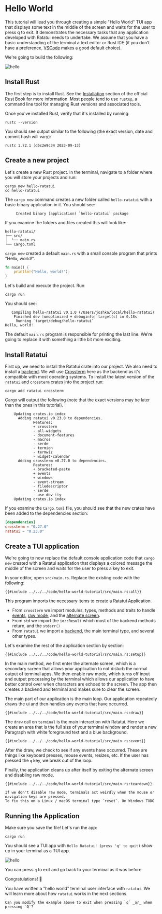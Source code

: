 # Hello World

This tutorial will lead you through creating a simple "Hello World" TUI app that displays some text
in the middle of the screen and waits for the user to press q to exit. It demonstrates the necessary
tasks that any application developed with Ratatui needs to undertake. We assume that you have a
basic understanding of the terminal a text editor or Rust IDE (if you don't have a preference,
[VSCode] makes a good default choice).

[VSCode]: https://code.visualstudio.com/

We're going to build the following:

![hello](https://github.com/ratatui-org/ratatui-book/assets/381361/b324807e-915f-45b3-a4a2-d3b419eec387)

## Install Rust

The first step is to install Rust. See the [Installation] section of the official Rust Book for
more information. Most people tend to use `rustup`, a command line tool for managing Rust versions
and associated tools.

[Installation]: https://doc.rust-lang.org/book/ch01-01-installation.html

Once you've installed Rust, verify that it's installed by running:

```shell
rustc --version
```

You should see output similar to the following (the exact version, date and commit hash will vary):

```plain
rustc 1.72.1 (d5c2e9c34 2023-09-13)
```

## Create a new project

Let's create a new Rust project. In the terminal, navigate to a folder where you will store your
projects and run:

```shell
cargo new hello-ratatui
cd hello-ratatui
```

The `cargo new` command creates a new folder called `hello-ratatui` with a basic binary application
in it. You should see:

```plain
     Created binary (application) `hello-ratatui` package
```

If you examine the folders and files created this will look like:

```plain
hello-ratatui/
├── src/
│  └── main.rs
└── Cargo.toml
```

`cargo new` created a default `main.rs` with a small console program that prints "Hello, world!".

```rust
fn main() {
    println!("Hello, world!");
}
```

Let's build and execute the project. Run:

```shell
cargo run
```

You should see:

```plain
   Compiling hello-ratatui v0.1.0 (/Users/joshka/local/hello-ratatui)
    Finished dev [unoptimized + debuginfo] target(s) in 0.18s
     Running `target/debug/hello-ratatui`
Hello, world!
```

The default `main.rs` program is responsible for printing the last line. We're going to replace it
with something a little bit more exciting.

## Install Ratatui

First up, we need to install the Ratatui crate into our project. We also need to install a
[backend]. We will use [Crossterm] here as the backend as it's compatible with most operating
systems. To install the latest version of the `ratatui` and `crossterm` crates into the project
run:

[backend]: ../../concepts/backends/
[Crossterm]: https://crates.io/crates/crossterm

```shell
cargo add ratatui crossterm
```

Cargo will output the following (note that the exact versions may be later than the ones in this
tutorial).

```plain
    Updating crates.io index
      Adding ratatui v0.23.0 to dependencies.
             Features:
             + crossterm
             - all-widgets
             - document-features
             - macros
             - serde
             - termion
             - termwiz
             - widget-calendar
      Adding crossterm v0.27.0 to dependencies.
             Features:
             + bracketed-paste
             + events
             + windows
             - event-stream
             - filedescriptor
             - serde
             - use-dev-tty
    Updating crates.io index
```

If you examine the `Cargo.toml` file, you should see that the new crates have been added to the
dependencies section:

```toml
[dependencies]
crossterm = "0.27.0"
ratatui = "0.23.0"
```

## Create a TUI application

We're going to now replace the default console application code that `cargo new` created with a
Ratatui application that displays a colored message the middle of the screen and waits for the user
to press a key to exit.

In your editor, open `src/main.rs`. Replace the existing code with the following:

```rust,no_run
{{#include ../../../code/hello-world-tutorial/src/main.rs:all}}
```

This program imports the necessary items to create a Ratatui Application.

- From `crossterm` we import modules, types, methods and traits to handle [events], [raw mode], and
  the [alternate screen].
- From `std` we import the `io::Result` which most of the backend methods return, and the `stderr()`
- From `ratatui` we import a [backend], the main terminal type, and several other types.

[events]: ../../concepts/event_handling.md
[raw mode]: ../../concepts/backends/raw-mode.md
[alternate screen]: ../../concepts/backends/alternate-screen.md

Let's examine the rest of the application section by section:

```rust,no_run
{{#include ../../../code/hello-world-tutorial/src/main.rs:setup}}
```

In the main method, we first enter the alternate screen, which is a secondary screen that allows
your application to not disturb the normal output of terminal apps. We then enable raw mode, which
turns off input and output processing by the terminal which allows our application to have better
control over when characters are echoed to the screen. The app then creates a backend and terminal
and makes sure to clear the screen.

The main part of our application is the main loop. Our application repeatedly draws the ui and then
handles any events that have occurred.

```rust,no_run
{{#include ../../../code/hello-world-tutorial/src/main.rs:draw}}
```

The `draw` call on `terminal` is the main interaction with Ratatui. Here we create an area that is
the full size of your terminal window and render a new Paragraph with white foreground text and a
blue background.

```rust,no_run
{{#include ../../../code/hello-world-tutorial/src/main.rs:event}}
```

After the draw, we check to see if any events have occurred. These are things like keyboard presses,
mouse events, resizes, etc. If the user has pressed the `q` key, we break out of the loop.

Finally, the application cleans up after itself by exiting the alternate screen and disabling raw
mode.

```rust,no_run
{{#include ../../../code/hello-world-tutorial/src/main.rs:teardown}}
```

```admonish warning
If we don't disable raw mode, terminals act weirdly when the mouse or navigation keys are pressed.
To fix this on a Linux / macOS terminal type `reset`. On Windows TODO
```

## Running the Application

Make sure you save the file! Let's run the app:

```shell
cargo run
```

You should see a TUI app with `Hello Ratatui! (press 'q' to quit)` show up in your terminal as a TUI
app.

![hello](https://github.com/ratatui-org/ratatui-book/assets/381361/98eee556-6283-4aa5-a068-99392e1a5dda)

You can press `q` to exit and go back to your terminal as it was before.

Congratulations! :tada:

You have written a "hello world" terminal user interface with `ratatui`. We will learn more about
how `ratatui` works in the next sections.

```admonish question
Can you modify the example above to exit when pressing `q` _or_ when pressing `Q`?
```
